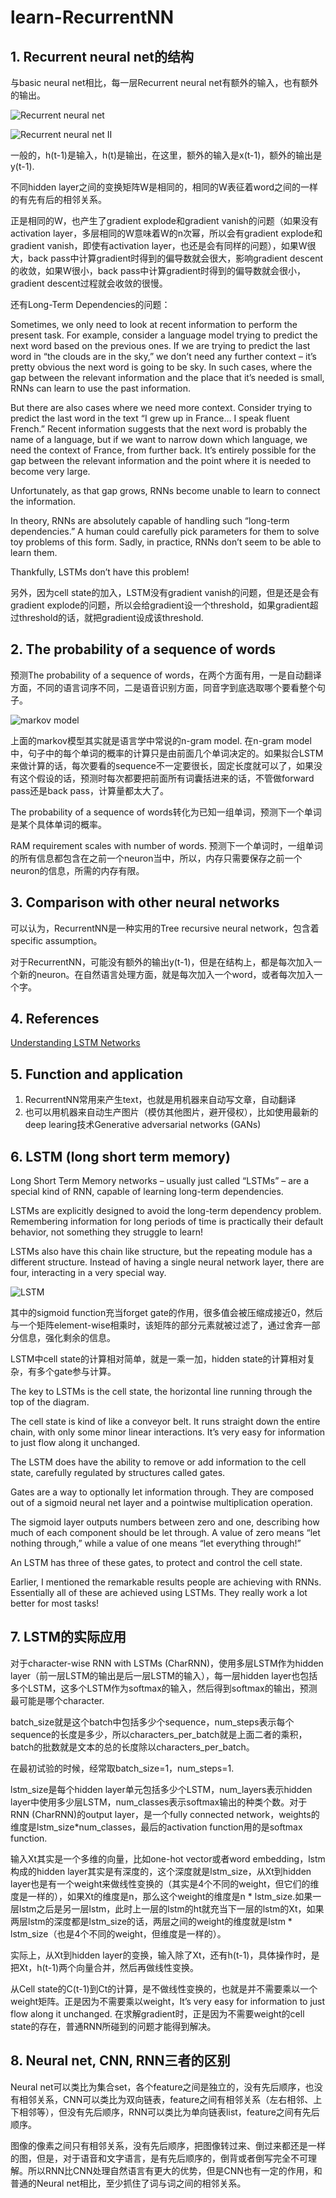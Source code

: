 # learn-RecurrentNN

## 1. Recurrent neural net的结构

与basic neural net相比，每一层Recurrent neural net有额外的输入，也有额外的输出。

![Recurrent neural net](images/RNN.png)

![Recurrent neural net II](images/rnn2.png)

一般的，h(t-1)是输入，h(t)是输出，在这里，额外的输入是x(t-1)，额外的输出是y(t-1).

不同hidden layer之间的变换矩阵W是相同的，相同的W表征着word之间的一样的有先有后的相邻关系。

正是相同的W，也产生了gradient explode和gradient vanish的问题（如果没有activation layer，多层相同的W意味着W的n次幂，所以会有gradient explode和gradient vanish，即使有activation layer，也还是会有同样的问题），如果W很大，back pass中计算gradient时得到的偏导数就会很大，影响gradient descent的收敛，如果W很小，back pass中计算gradient时得到的偏导数就会很小，gradient descent过程就会收敛的很慢。

还有Long-Term Dependencies的问题：

Sometimes, we only need to look at recent information to perform the present task. For example, consider a language model trying to predict the next word based on the previous ones. If we are trying to predict the last word in “the clouds are in the sky,” we don’t need any further context – it’s pretty obvious the next word is going to be sky. In such cases, where the gap between the relevant information and the place that it’s needed is small, RNNs can learn to use the past information.

But there are also cases where we need more context. Consider trying to predict the last word in the text “I grew up in France… I speak fluent French.” Recent information suggests that the next word is probably the name of a language, but if we want to narrow down which language, we need the context of France, from further back. It’s entirely possible for the gap between the relevant information and the point where it is needed to become very large.

Unfortunately, as that gap grows, RNNs become unable to learn to connect the information.

In theory, RNNs are absolutely capable of handling such “long-term dependencies.” A human could carefully pick parameters for them to solve toy problems of this form. Sadly, in practice, RNNs don’t seem to be able to learn them. 

Thankfully, LSTMs don’t have this problem!

另外，因为cell state的加入，LSTM没有gradient vanish的问题，但是还是会有gradient explode的问题，所以会给gradient设一个threshold，如果gradient超过threshold的话，就把gradient设成该threshold.

## 2. The probability of a sequence of words

预测The probability of a sequence of words，在两个方面有用，一是自动翻译方面，不同的语言词序不同，二是语音识别方面，同音字到底选取哪个要看整个句子。

![markov model](images/markov.png)

上面的markov模型其实就是语言学中常说的n-gram model. 在n-gram model中，句子中的每个单词的概率的计算只是由前面几个单词决定的。如果拟合LSTM来做计算的话，每次要看的sequence不一定要很长，固定长度就可以了，如果没有这个假设的话，预测时每次都要把前面所有词囊括进来的话，不管做forward pass还是back pass，计算量都太大了。

The probability of a sequence of words转化为已知一组单词，预测下一个单词是某个具体单词的概率。

RAM requirement scales with number of words. 预测下一个单词时，一组单词的所有信息都包含在之前一个neuron当中，所以，内存只需要保存之前一个neuron的信息，所需的内存有限。

## 3. Comparison with other neural networks

可以认为，RecurrentNN是一种实用的Tree recursive neural network，包含着specific assumption。

对于RecurrentNN，可能没有额外的输出y(t-1)，但是在结构上，都是每次加入一个新的neuron。在自然语言处理方面，就是每次加入一个word，或者每次加入一个字。

## 4. References

[Understanding LSTM Networks](http://colah.github.io/posts/2015-08-Understanding-LSTMs/)

## 5. Function and application

1. RecurrentNN常用来产生text，也就是用机器来自动写文章，自动翻译
2. 也可以用机器来自动生产图片（模仿其他图片，避开侵权），比如使用最新的deep learing技术Generative adversarial networks (GANs)

## 6. LSTM (long short term memory)

Long Short Term Memory networks – usually just called “LSTMs” – are a special kind of RNN, capable of learning long-term dependencies.

LSTMs are explicitly designed to avoid the long-term dependency problem. Remembering information for long periods of time is practically their default behavior, not something they struggle to learn!

LSTMs also have this chain like structure, but the repeating module has a different structure. Instead of having a single neural network layer, there are four, interacting in a very special way.

![LSTM](images/LSTM.png)

其中的sigmoid function充当forget gate的作用，很多值会被压缩成接近0，然后与一个矩阵element-wise相乘时，该矩阵的部分元素就被过滤了，通过舍弃一部分信息，强化剩余的信息。

LSTM中cell state的计算相对简单，就是一乘一加，hidden state的计算相对复杂，有多个gate参与计算。

The key to LSTMs is the cell state, the horizontal line running through the top of the diagram.

The cell state is kind of like a conveyor belt. It runs straight down the entire chain, with only some minor linear interactions. It’s very easy for information to just flow along it unchanged.

The LSTM does have the ability to remove or add information to the cell state, carefully regulated by structures called gates.

Gates are a way to optionally let information through. They are composed out of a sigmoid neural net layer and a pointwise multiplication operation.

The sigmoid layer outputs numbers between zero and one, describing how much of each component should be let through. A value of zero means “let nothing through,” while a value of one means “let everything through!”

An LSTM has three of these gates, to protect and control the cell state.

Earlier, I mentioned the remarkable results people are achieving with RNNs. Essentially all of these are achieved using LSTMs. They really work a lot better for most tasks!

## 7. LSTM的实际应用

对于character-wise RNN with LSTMs (CharRNN)，使用多层LSTM作为hidden layer（前一层LSTM的输出是后一层LSTM的输入），每一层hidden layer也包括多个LSTM，这多个LSTM作为softmax的输入，然后得到softmax的输出，预测最可能是哪个character.

batch_size就是这个batch中包括多少个sequence，num_steps表示每个sequence的长度是多少，所以characters_per_batch就是上面二者的乘积，batch的批数就是文本的总的长度除以characters_per_batch。

在最初试验的时候，经常取batch_size=1，num_steps=1.

lstm_size是每个hidden layer单元包括多少个LSTM，num_layers表示hidden layer中使用多少层LSTM，num_classes表示softmax输出的种类个数。对于RNN (CharRNN)的output layer，是一个fully connected network，weights的维度是lstm_size*num_classes，最后的activation function用的是softmax function.

输入Xt其实是一个多维的向量，比如one-hot vector或者word embedding，lstm构成的hidden layer其实是有深度的，这个深度就是lstm_size，从Xt到hidden layer也是有一个weight来做线性变换的（其实是4个不同的weight，但它们的维度是一样的），如果Xt的维度是n，那么这个weight的维度是n * lstm_size.如果一层lstm之后是另一层lstm，此时上一层的lstm的ht就充当下一层的lstm的Xt，如果两层lstm的深度都是lstm_size的话，两层之间的weight的维度就是lstm * lstm_size（也是4个不同的weight，但维度是一样的）。

实际上，从Xt到hidden layer的变换，输入除了Xt，还有h(t-1)，具体操作时，是把Xt，h(t-1)两个向量合并，然后再做线性变换。

从Cell state的C(t-1)到Ct的计算，是不做线性变换的，也就是并不需要乘以一个weight矩阵。正是因为不需要乘以weight，It’s very easy for information to just flow along it unchanged. 在求解gradient时，正是因为不需要weight的cell state的存在，普通RNN所碰到的问题才能得到解决。

## 8. Neural net, CNN, RNN三者的区别

Neural net可以类比为集合set，各个feature之间是独立的，没有先后顺序，也没有相邻关系，CNN可以类比为双向链表，feature之间有相邻关系（左右相邻、上下相邻等），但没有先后顺序，RNN可以类比为单向链表list，feature之间有先后顺序。

图像的像素之间只有相邻关系，没有先后顺序，把图像转过来、倒过来都还是一样的图，但是，对于语音和文字语言，是有先后顺序的，倒背或者倒写完全不可理解。所以RNN比CNN处理自然语言有更大的优势，但是CNN也有一定的作用，和普通的Neural net相比，至少抓住了词与词之间的相邻关系。
